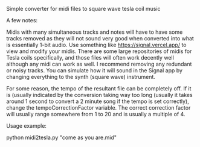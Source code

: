 Simple converter for midi files to square wave tesla coil music

A few notes:

Midis with many simultaneous tracks and notes will have to have some tracks removed as they will not sound very good when converted into what is essentially 1-bit audio. Use something like https://signal.vercel.app/ to view and modify your midis. There are some large repositories of midis for Tesla coils specifically, and those files will often work decently well although any midi can work as well. I recommend removing any redundant or noisy tracks. You can simulate how it will sound in the Signal app by changing everything to the synth (square wave) instrument.

For some reason, the tempo of the resultant file can be completely off. If it is (usually indicated by the conversion taking way too long (usually it takes around 1 second to convert a 2 minute song if the tempo is set correctly), change the tempoCorrectionFactor variable. The correct correction factor will usually range somewhere from 1 to 20 and is usually a multiple of 4.

Usage example:

python midi2tesla.py "come as you are.mid"
